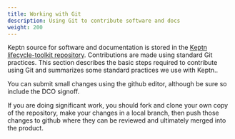 ```yaml
---
title: Working with Git
description: Using Git to contribute software and docs
weight: 200
---
```


Keptn source for software and documentation is stored in the
[Keptn lifecycle-toolkit repository](https://github.com/keptn/lifecycle-toolkit).
Contributions are made using standard Git practices.
This section describes the basic steps required to contribute using Git
and summarizes some standard practices we use with Keptn..

You can submit small changes using the github editor,
although be sure so include the DCO signoff.

If you are doing significant work,
you should fork and clone your own copy of the repository,
make your changes in a local branch,
then push those changes to github where they can be reviewed
and ultimately merged into the product.
